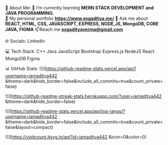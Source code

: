 💫 About Me:
🔭 I’m currently learning **MERN STACK DEVELOPMENT and JAVA PROGRAMMING.**                                                                                                                   
🤝 My personal portfolio **https://www.exgaditya.me/**
💬 Ask me about **REACT, HTML, CSS, JAVASCRIPT, EXPRESS, NODE,JS, MongoDB, CORE JAVA, FIGMA**
📫Reach me **exgadityaverma@gmail.com**

🌐 Socials:
LinkedIn

💻 Tech Stack:
C++ Java JavaScript Bootstrap Express.js NodeJS React MongoDB Figma

📊 GitHub Stats:
![](https://github-readme-stats.vercel.app/api?username=iamaditya442 &theme=dark&hide_border=false&include_all_commits=true&count_private=false)

![](https://github-readme-streak-stats.herokuapp.com/?user=iamaditya442 &theme=dark&hide_border=false)

![](https://github-readme-stats.vercel.app/api/top-langs/?username=iamaditya442 &theme=dark&hide_border=false&include_all_commits=true&count_private=false&layout=compact)

![](https://visitcount.itsvg.in/api?id=iamaditya442 &icon=0&color=0)
